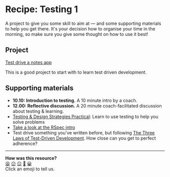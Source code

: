 # Recipe: Testing 1

A project to give you some skill to aim at — and some supporting materials to help you get there. It's your decision how to organise your time in the morning, so make sure you give some thought on how to use it best!

## Project

[Test drive a notes app](notes_app.md)

This is a good project to start with to learn test driven development.

## Supporting materials
* **10.10: Introduction to testing.** A 10 minute intro by a coach.
* **12.00: Reflective discussion.** A 20 minute coach-facilitated discussion about testing & learning.
* [Testing & Design Strategies Practical](https://hackmd.io/I2kfmQYfQ_W-eTv0V0AL8Q): Learn to use testing to help you solve problems
* [Take a look at the RSpec intro](http://rspec.info/)
* Test drive something you've written before, but following [The Three Laws of Test-Driven Development](http://www.softwaretestingmagazine.com/knowledge/the-three-rules-of-test-driven-development/). How close can you get to perfect adherence?

<!-- BEGIN GENERATED SECTION DO NOT EDIT -->

---

**How was this resource?**  
[😫](https://airtable.com/shrUJ3t7KLMqVRFKR?prefill_Repository=course&prefill_File=goals/self_directed_learning/inquiry_projects/testing_1.md&prefill_Sentiment=😫) [😕](https://airtable.com/shrUJ3t7KLMqVRFKR?prefill_Repository=course&prefill_File=goals/self_directed_learning/inquiry_projects/testing_1.md&prefill_Sentiment=😕) [😐](https://airtable.com/shrUJ3t7KLMqVRFKR?prefill_Repository=course&prefill_File=goals/self_directed_learning/inquiry_projects/testing_1.md&prefill_Sentiment=😐) [🙂](https://airtable.com/shrUJ3t7KLMqVRFKR?prefill_Repository=course&prefill_File=goals/self_directed_learning/inquiry_projects/testing_1.md&prefill_Sentiment=🙂) [😀](https://airtable.com/shrUJ3t7KLMqVRFKR?prefill_Repository=course&prefill_File=goals/self_directed_learning/inquiry_projects/testing_1.md&prefill_Sentiment=😀)  
Click an emoji to tell us.

<!-- END GENERATED SECTION DO NOT EDIT -->
